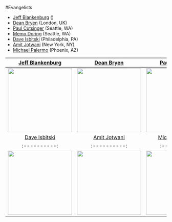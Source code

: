 #Evangelists

* [Jeff Blankenburg]() ()
* [Dean Bryen]() (London, UK)
* [Paul Cutsinger]() (Seattle, WA)
* [Memo Doring]() (Seattle, WA)
* [Dave Isbitski]() (Philadelphia, PA)
* [Amit Jotwani]() (New York, NY)
* [Michael Palermo]() (Phoenix, AZ)


| [Jeff Blankenburg](https://github.com/jeffblankenburg/alexa/blob/master/start_here/alexa_evangelists/jeffblankenburg.md) | [Dean Bryen](https://github.com/jeffblankenburg/alexa/blob/master/start_here/alexa_evangelists/deanbryan.md) | [Paul Cutsinger](https://github.com/jeffblankenburg/alexa/blob/master/start_here/alexa_evangelists/paulcutsinger.md) | [Memo Doring](https://github.com/jeffblankenburg/alexa/blob/master/start_here/alexa_evangelists/memodoring.md) |
| :----------: | :----------: | :----------: | :----------: |
| <img src="https://github.com/jeffblankenburg/alexa/blob/master/start_here/alexa_evangelists/images/jeffblankenburg.jpg" width="200"> | <img src="https://github.com/jeffblankenburg/alexa/blob/master/start_here/alexa_evangelists/images/deanbryen.jpg" width="200"> | <img src="https://github.com/jeffblankenburg/alexa/blob/master/start_here/alexa_evangelists/images/paulcutsinger.jpg" width="200"> | <img src="https://github.com/jeffblankenburg/alexa/blob/master/start_here/alexa_evangelists/images/memodoring.jpg" width="200"> | 
| [Dave Isbitski](https://github.com/jeffblankenburg/alexa/blob/master/start_here/alexa_evangelists/daveisbitski.md) | [Amit Jotwani](https://github.com/jeffblankenburg/alexa/blob/master/start_here/alexa_evangelists/amitjotwani.md) | [Michael Palermo](https://github.com/jeffblankenburg/alexa/blob/master/start_here/alexa_evangelists/michaelpalermo.md) |  |
| :----------: | :----------: | :----------: | :----------: |
| <img src="https://github.com/jeffblankenburg/alexa/blob/master/start_here/alexa_evangelists/images/daveisbitski.jpg" width="200"> | <img src="https://github.com/jeffblankenburg/alexa/blob/master/start_here/alexa_evangelists/images/amitjotwani.jpg" width="200"> | <img src="https://github.com/jeffblankenburg/alexa/blob/master/start_here/alexa_evangelists/images/michaelpalermo.jpg" width="200"> | |
